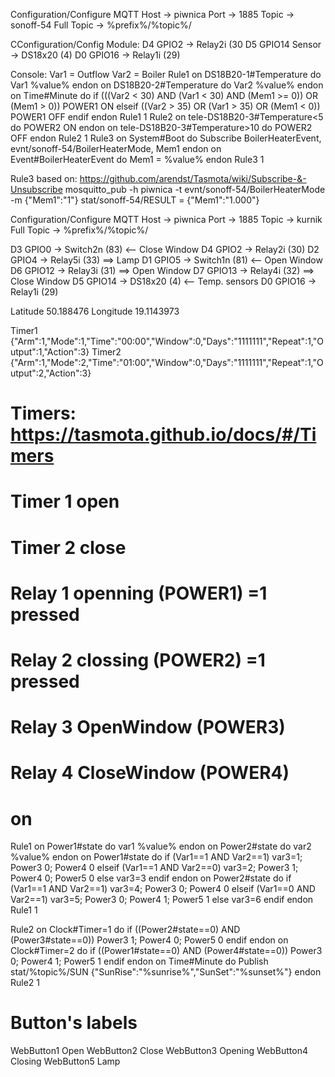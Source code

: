 Configuration/Configure MQTT
Host              -> piwnica
Port              -> 1885
Topic             -> sonoff-54
Full Topic        -> %prefix%/%topic%/

CConfiguration/Config Module:
D4 GPIO2         -> Relay2i (30
D5 GPIO14 Sensor -> DS18x20 (4)
D0 GPIO16        -> Relay1i (29)

Console:
Var1 = Outflow
Var2 = Boiler
Rule1 on DS18B20-1#Temperature do Var1 %value% endon on DS18B20-2#Temperature do Var2 %value% endon on Time#Minute do if (((Var2 < 30) AND (Var1 < 30) AND (Mem1 >= 0)) OR (Mem1 > 0)) POWER1 ON elseif ((Var2 > 35) OR (Var1 > 35) OR (Mem1 < 0)) POWER1 OFF endif endon
Rule1 1
Rule2 on tele-DS18B20-3#Temperature<5 do POWER2 ON endon on tele-DS18B20-3#Temperature>10 do POWER2 OFF endon
Rule2 1
Rule3 on System#Boot do Subscribe BoilerHeaterEvent, evnt/sonoff-54/BoilerHeaterMode, Mem1  endon on Event#BoilerHeaterEvent do Mem1 = %value% endon
Rule3 1

Rule3 based on: https://github.com/arendst/Tasmota/wiki/Subscribe-&-Unsubscribe
mosquitto_pub -h piwnica -t evnt/sonoff-54/BoilerHeaterMode -m {"Mem1":"1"}
stat/sonoff-54/RESULT = {"Mem1":"1.000"}


Configuration/Configure MQTT
Host              -> piwnica
Port              -> 1885
Topic             -> kurnik
Full Topic        -> %prefix%/%topic%/

D3 GPIO0  -> Switch2n (83) <-- Close Window
D4 GPIO2  -> Relay2i  (30)
D2 GPIO4  -> Relay5i  (33) ==> Lamp
D1 GPIO5  -> Switch1n (81) <-- Open Window
D6 GPIO12 -> Relay3i  (31) ==> Open Window
D7 GPIO13 -> Relay4i  (32) ==> Close Window
D5 GPIO14 -> DS18x20   (4) <-- Temp. sensors
D0 GPIO16 -> Relay1i  (29)

Latitude 50.188476
Longitude 19.1143973

Timer1 {"Arm":1,"Mode":1,"Time":"00:00","Window":0,"Days":"1111111","Repeat":1,"Output":1,"Action":3}
Timer2 {"Arm":1,"Mode":2,"Time":"01:00","Window":0,"Days":"1111111","Repeat":1,"Output":2,"Action":3}

# Timers: https://tasmota.github.io/docs/#/Timers
# 
# Timer 1 open
# Timer 2 close
# Relay 1  openning (POWER1) =1 pressed
# Relay 2 clossing   (POWER2) =1 pressed
# Relay 3 OpenWindow (POWER3)
# Relay 4 CloseWindow (POWER4)
# on
Rule1 on Power1#state do var1 %value% endon on Power2#state do var2 %value% endon on Power1#state do if (Var1==1 AND Var2==1) var3=1; Power3 0; Power4 0 elseif (Var1==1 AND Var2==0) var3=2; Power3 1; Power4 0; Power5 0 else var3=3 endif endon on Power2#state do if (Var1==1 AND Var2==1) var3=4; Power3 0; Power4 0 elseif (Var1==0 AND Var2==1) var3=5; Power3 0; Power4 1; Power5 1 else var3=6 endif endon
Rule1 1

Rule2  on Clock#Timer=1 do if ((Power2#state==0) AND (Power3#state==0)) Power3 1; Power4 0; Power5 0 endif endon on Clock#Timer=2 do if ((Power1#state==0) AND (Power4#state==0)) Power3 0; Power4 1; Power5 1 endif endon on Time#Minute do Publish stat/%topic%/SUN {"SunRise":"%sunrise%","SunSet":"%sunset%"} endon
Rule2 1

# Button's labels
WebButton1 Open
WebButton2 Close
WebButton3 Opening
WebButton4 Closing
WebButton5 Lamp

